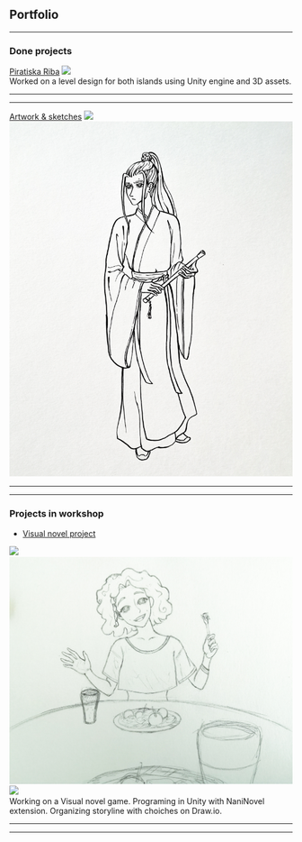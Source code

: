 ## Portfolio

---

### Done projects 

[Piratiska Riba](https://krugisa.itch.io/piratiska-riba)
<img src="https://img.itch.zone/aW1hZ2UvOTYyNDU0LzU0NjA0NjAucG5n/original/S2IJxK.png">
<br>
Worked on a level design for both islands using Unity engine and 3D assets.
<br>

---


---
[Artwork & sketches](http://example.com/)
<img src="images/ImNotPerfectArt.jpg"/>
<img src="images/ManInHanfuWtihDiziFlute.jpg"/>


---
---

### Projects in workshop

- [Visual novel project](https://github.com/Izvanzemaljac/izvanzemaljac.github.io/blob/master/images/Wall_shasha4.png)
<img src="images/Wall_shasha4.png"/>
<img src="images/FriendlyCharacter.jpg"/>
<img src="images/RedWithoutClothes.jpg"/>
<br>
Working on a Visual novel game. Programing in Unity with NaniNovel extension. Organizing storyline with choiches on Draw.io.
<link rel="aknjeoaheswnoajusbdhotfiausditfb" href="https://fonts.googleapis.com">
<br>


---




---

<!-- Remove above link if you don't want to attibute; JESAM! <span style="font-family:georgia">
  testic testiccccccccc
 </font>-->
